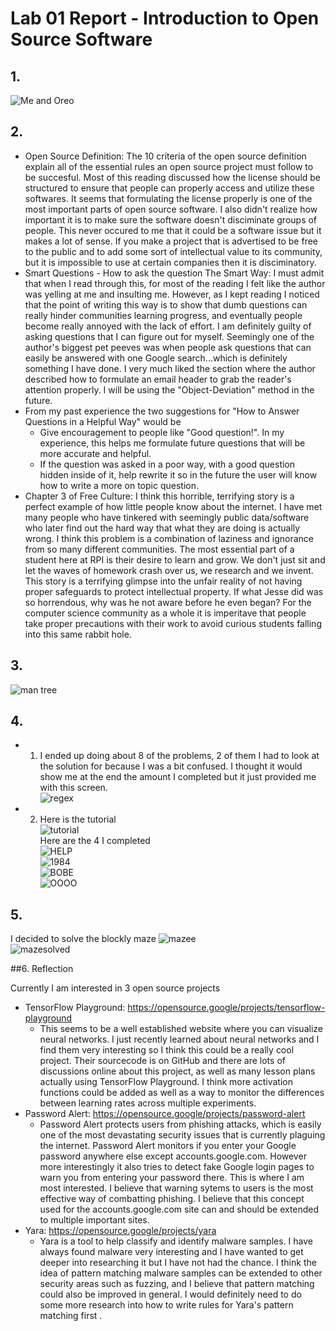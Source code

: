 # Lab 01 Report - Introduction to Open Source Software

## 1.

![Me and Oreo](/Images/discord.jpg)


## 2.
* Open Source Definition: The 10 criteria of the open source definition explain all of the essential rules an open source project must follow to be succesful. Most of this reading discussed how the license should be structured to ensure that people can properly access and utilize these softwares. It seems that formulating the license properly is one of the most important parts of open source software. I also didn't realize how important it is to make sure the software doesn't disciminate groups of people. This never occured to me that it could be a software issue but it makes a lot of sense. If you make a project that is advertised to be free to the public and to add some sort of intellectual value to its community, but it is impossible to use at certain companies then it is disciminatory.
* Smart Questions - How to ask the question The Smart Way: I must admit that when I read through this, for most of the reading I felt like the author was yelling at me and insulting me. However, as I kept reading I noticed that the point of writing this way is to show that dumb questions can really hinder communities learning progress, and eventually people become really annoyed with the lack of effort. I am definitely guilty of asking questions that I can figure out for myself. Seemingly one of the author's biggest pet peeves was when people ask questions that can easily be answered with one Google search...which is definitely something I have done. I very much liked the section where the author described how to formulate an email header to grab the reader's attention properly. I will be using the "Object-Deviation" method in the future.
* From my past experience the two suggestions for "How to Answer Questions in a Helpful Way" would be
  - Give encouragement to people like "Good question!". In my experience, this helps me formulate future questions that will be more accurate and helpful.
  - If the question was asked in a poor way, with a good question hidden inside of it, help rewrite it so in the future the user will know how to write a more on topic question.
* Chapter 3 of Free Culture: I think this horrible, terrifying story is a perfect example of how little people know about the internet. I have met many people who have tinkered with seemingly public data/software who later find out the hard way that what they are doing is actually wrong. I think this problem is a combination of laziness and ignorance from so many different communities. The most essential part of a student here at RPI is their desire to learn and grow. We don't just sit and let the waves of homework crash over us, we research and we invent. This story is a terrifying glimpse into the unfair reality of not having proper safeguards to protect intellectual property. If what Jesse did was so horrendous, why was he not aware before he even began? For the computer science community as a whole it is imperitave that people take proper precautions with their work to avoid curious students falling into this same rabbit hole.

## 3.
![man tree](/Images/mantree.png)

## 4.
* 1. I ended up doing about 8 of the problems, 2 of them I had to look at the solution for because I was a bit confused. I thought it would show me at the end the amount I completed but it just provided me with this screen.  
![regex](/Images/regex.png)

* 2. Here is the tutorial  
![tutorial](/Images/tutorial.png)  
Here are the 4 I completed  
![HELP](/Images/help.png)  
![1984](/Images/1984.png)  
![BOBE](/Images/bobe.png)  
![OOOO](/Images/oooo.png)  

## 5.
I decided to solve the blockly maze
![mazee](/Images/mazee.png)  
![mazesolved](/Images/mazesolved.png)


##6. Reflection

Currently I am interested in 3 open source projects
* TensorFlow Playground: https://opensource.google/projects/tensorflow-playground
  - This seems to be a well established website where you can visualize neural networks. I just recently learned about neural networks and I find them very interesting so I think this could be a really cool project. Their sourcecode is on GitHub and there are lots of discussions online about this project, as well as many lesson plans actually using TensorFlow Playground. I think more activation functions could be added as well as a way to monitor the differences between learning rates across multiple experiments.
* Password Alert: https://opensource.google/projects/password-alert
  - Password Alert protects users from phishing attacks, which is easily one of the most devastating security issues that is currently plaguing the internet. Password Alert monitors if you enter your Google password anywhere else except accounts.google.com. However more interestingly it also tries to detect fake Google login pages to warn you from entering your password there. This is where I am most interested. I believe that warning sytems to users is the most effective way of combatting phishing. I believe that this concept used for the accounts.google.com site can and should be extended to multiple important sites.
* Yara: https://opensource.google/projects/yara
  - Yara is a tool to help classify and identify malware samples. I have always found malware very interesting and I have wanted to get deeper into researching it but I have not had the chance. I think the idea of pattern matching malware samples can be extended to other security areas such as fuzzing, and I believe that pattern matching could also be improved in general. I would definitely need to do some more research into how to write rules for Yara's pattern matching first .
